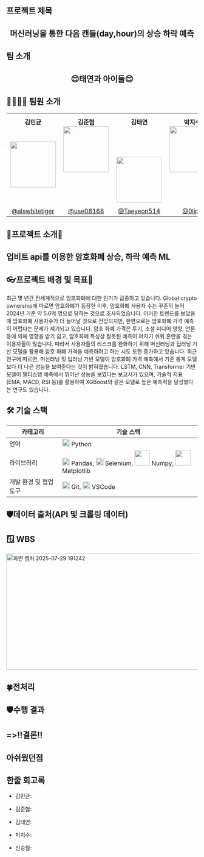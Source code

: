 ## 프로젝트 제목
<div align="center">
<h2>머신러닝을 통한 다음 캔들(day,hour)의 상승 하락 예측</h2>
</div>

## 팀 소개
<div align="center">
<h2>😊태연과 아이들😊</h2>
</div>

## 👨‍👩‍👧‍👦 팀원 소개
<table align="center">
  <tr>
    <td align="center" valign="top" style="padding: 10px;">
      <strong>김민균</strong><br/>
      <br><br/>
      <img src="https://github.com/user-attachments/assets/e856e3cd-3ab1-40c1-b6f7-2af13b15efa2" width="120"/><br/> 
    </td>
    <td align="center" valign="top" style="padding: 10px;">
      <strong>김준협</strong><br/>
      <img src="https://github.com/user-attachments/assets/40832a72-422f-4f10-aad4-83d6a81f0ce2" width="120"/><br/>
    </td>
    <td align="center" valign="top" style="padding: 10px;">
      <strong>김태연</strong><br/>
      <br><br/>
      <br><br/>
      <img src="https://github.com/user-attachments/assets/9b2505fc-cd39-4e41-83db-a9dbcd9e17e9" width="120"/><br/>
    </td>
    <td align="center" valign="top" style="padding: 10px;">
      <strong>박지수</strong><br/>
      <img src="https://github.com/user-attachments/assets/fe23faf4-c3e6-4086-93ee-c22b6914a3bc" width="120"/><br/>
    </td>
    <td align="center" valign="top" style="padding: 10px;">
      <strong>신승철</strong><br/>
      <img src="https://github.com/user-attachments/assets/fe7e2983-e615-4d5b-b01b-d9bda28097bd" width="120"/><br/>
    </td>
  </tr>
  <tr>
    <td align="center"><a href="https://github.com/alswhitetiger">@alswhitetiger</a></td>
    <td align="center"><a href="https://github.com/use08168">@use08168</a></td>
    <td align="center"><a href="https://github.com/Taeyeon514">@Taeyeon514</a></td>
    <td align="center"><a href="https://github.com/0lipa">@0lipa</a></td>
    <td align="center"><a href="https://github.com/ssshinnpson">@ssshinnpson</a></td>
  </tr>
</table>


## 🌸프로젝트 소개🌸
<h2>업비트 api를 이용한 암호화폐 상승, 하락 예측 ML</h2>

## 👓프로젝트 배경 및 목표🧭
최근 몇 년간 전세계적으로 암호화폐에 대한 인기가 급증하고 있습니다. Global crypto ownership에 따르면 암호화폐가 등장한 이후, 암호화폐 사용자 수는 꾸준히 늘어 2024년 기준 약 5.6억 명으로 달하는 것으로 조사되었습니다. 이러한 트렌드를 보았을 때 암호화폐 사용자수가 더 늘어날 것으로 전망되지만, 한편으로는 암호화폐 가격 예측이 어렵다는 문제가 제기되고 있습니다. 암호 화폐 가격은 투기, 소셜 미디어 영향, 언론 등에 의해 영향을 받기 쉽고, 암호화폐 특성상 잘못된 예측이 퍼지기 쉬워 혼란을 겪는 이용자들이 많습니다.
따라서 사용자들의 리스크를 완화하기 위해 머신러닝과 딥러닝 기반 모델을 활용해 암호 화폐 가격을 예측하려고 하는 시도 또한 증가하고 있습니다. 최근 연구에 따르면, 머신러닝 및 딥러닝 기반 모델이 암호화폐 가격 예측에서 기존 통계 모델보다 더 나은 성능을 보여준다는 것이 밝혀졌습니다. LSTM, CNN, Transformer 기반 모델이 멀티스탭 예측에서 뛰어난 성능을 보였다는 보고서가 있으며, 기술적 지표(EMA, MACD, RSI 등)를 활용하여 XGBoost와 같은 모델로 높은 예측력을 달성했다는 연구도 있습니다.

## 🛠️ 기술 스택

| 카테고리                | 기술 스택                                                                                     |
|-----------------------|--------------------------------------------------------------------------------------------|
| 언어                  | <img src="https://i.namu.wiki/i/mxMv5lNX8m8lUwu7yTjN6eNZh8JVuI6a_chEyMRc4V9oECkhVIl7OiPiGIOllv14uDVNuwRPVco8abCPe5xOiQ.svg" width="20"/> Python |
| 라이브러리            | <img src="https://cdn.jsdelivr.net/gh/devicons/devicon/icons/pandas/pandas-original.svg" width="20"/> Pandas, <img src="https://cdn.jsdelivr.net/gh/devicons/devicon/icons/selenium/selenium-original.svg" width="20"/> Selenium, <img src="https://i.namu.wiki/i/uN4a2fBtfIDlRFULkhnx_hE3DNHFvynH-i2vIgcQXTiA6cNeKpQpi_AKyi9FwRDriJlC9uGmeHOQ5BASY9EdD-WdkMfAvXXTn5LNzB5LidF2ZkQ4lNy9rptO5CDqQAdw2DYcX259nte_vpSi2tGPkg.svg" width="40"/> Numpy, <img src="https://i.namu.wiki/i/ir6MwDCWp-pLz09_ehGuX8VOMqaVQcSmpRUdGsemOZS5dgqm8onksRb-aGnQtsp7pQs8wlUCsEgMHMXtI3TlvWt1Zzk2-VAQIzHi99l8AvjE-l16PjZxsqy7HL0hoUCCMp1xed-oVbZaErBZaSr91w.svg" width="40"/> Matplotlib |
| 개발 환경 및 협업 도구 | <img src="https://cdn.jsdelivr.net/gh/devicons/devicon/icons/git/git-original.svg" width="20"/> Git, <img src="https://cdn.jsdelivr.net/gh/devicons/devicon/icons/vscode/vscode-original.svg" width="20"/> VSCode |

## 🛡️데이터 출처(API 및 크롤링 데이터)


  
## 🪟 WBS
<img width="1665" height="305" alt="화면 캡처 2025-07-29 191242" src="https://github.com/user-attachments/assets/2f3fdbfd-d59f-44f7-87f3-51a4c40a07ad" />


## 🍀전처리


## 🛡️수행 결과



**=>‼️결론‼️**
- 
  
**아쉬웠던점**
- 

## 한줄 회고록
- 김민균:  

- 김준협: 

- 김태연: 

- 박지수: 

- 신승철: 
